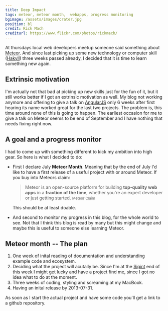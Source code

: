 ```yaml
---
title: Deep Impact
tags: meteor, meteor month,  webapps, progress monitoring
bgimage: /assets/images/crater.jpg
position: bl
credit: Rick Mach
crediturl: https://www.flickr.com/photos/rickmach/
---
```


At thursdays local web developers meetup someone said something about [Meteor](https://meteor.com).
And since last picking up some new technology or computer skill ([Hakyll](http://jaspervdj.be/hakyll/)) three weeks passed already, I decided that it is time to learn something new again.

<!--more-->

## Extrinsic motivation

I'm actually not that bad at picking up new skills just for the fun of it, but it still works better if I got an extrinsic motivation as well.
My blog not working anymore and offering to give a talk on [AngularJS](http://angularjs.org) only 6 weeks after first hearing its name worked great for the last two projects.
The problem is, this time around none of this is going to happen. The earliest occasion for me to give a talk on Meteor seems to be end of September and I have nothing that needs fixing right now.

## A goal and a progress monitor

I had to come up with something different to kick my ambition into high gear.
So here is what I decided to do:

* First I declare July **Meteor Month**.
Meaning that by the end of July I'd like to have a first release of a useful project with or around Meteor.
If you buy into Meteors claim:

    > Meteor is an open-source platform for building **top-quality web apps** in a **fraction of the time**, whether you're an expert developer or just getting started. <small>Meteor Claim</small>

    This should be at least doable.

* And second to monitor my progress in this blog, for the whole world to see.
Not that I think this blog is read by many but this might change and maybe this is useful to someone else learning Meteor.

## Meteor month -- The plan

1. One week of inital reading of documentation and understanding example code and ecosystem.
2. Deciding what the project will acutally be.
Since I'm at the [Sigint](https://sigint.ccc.de) end of this week I might get lucky and have a project find me, since I got no idea what to do at the moment.
3. Three weeks of coding, styling and screaming at my MacBook.
4. Having an inital release by <time>2013-07-31</time>.

As soon as I start the actual project and have some code you'll get a link to a github repository.